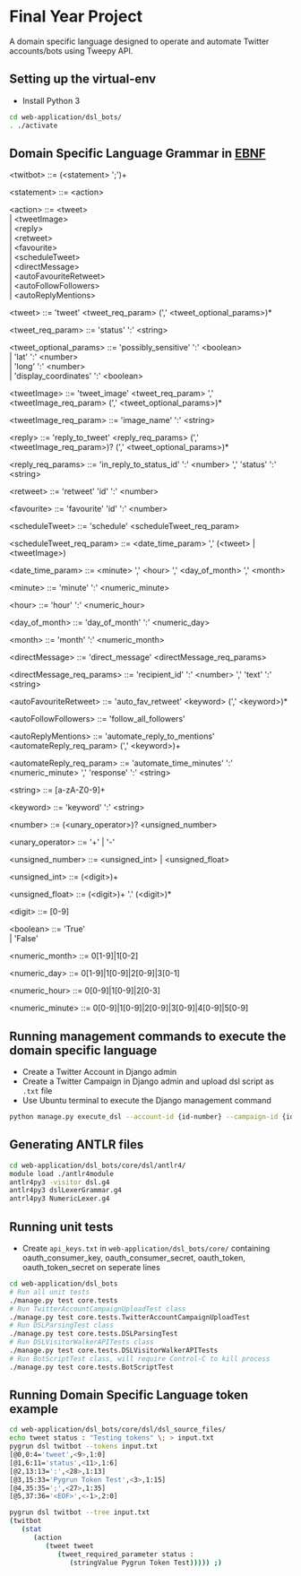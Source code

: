 # Final Year Project
A domain specific language designed to operate and automate Twitter accounts/bots using Tweepy API.
## Setting up the virtual-env
- Install Python 3
```bash
cd web-application/dsl_bots/
. ./activate
```
## Domain Specific Language Grammar in [EBNF](https://en.wikipedia.org/wiki/Extended_Backus%E2%80%93Naur_form)
<twitbot\>    ::= (<statement\> ';')+ 

<statement\>  ::= <action\> 

<action\>     ::= <tweet\> \
| <tweetImage\> \
| <reply\> \
| <retweet\> \
| <favourite\> \
| <scheduleTweet\> \
| <directMessage\> \
| <autoFavouriteRetweet\> \
| <autoFollowFollowers\> \
| <autoReplyMentions\>

<tweet\> ::= 'tweet' <tweet_req_param\>  (',' <tweet_optional_params\>)*

<tweet_req_param\> ::= 'status' ':' <string\>

<tweet_optional_params\> ::= 
'possibly_sensitive' ':' <boolean\> \
| 'lat' ':' <number\> \
| 'long' ':' <number\> \
| 'display_coordinates' ':' <boolean\>

<tweetImage\> ::= 'tweet_image' <tweet_req_param\>  ',' <tweetImage_req_param\>  (',' <tweet_optional_params\>)*

<tweetImage_req_param\> ::= 'image_name' ':' <string\>

<reply\> ::= 'reply_to_tweet' <reply_req_params\>  (',' <tweetImage_req_param\>)?  (',' <tweet_optional_params\>)*

<reply_req_params\> ::= 'in_reply_to_status_id' ':' <number\> ','  'status' ':' <string\>

<retweet\> ::= 'retweet' 'id' ':' <number\>

<favourite\> ::= 'favourite' 'id' ':' <number\>

<scheduleTweet\> ::= 'schedule' <scheduleTweet_req_param\>

<scheduleTweet_req_param\> ::= <date_time_param\> ',' (<tweet\> | <tweetImage\>)

<date_time_param\> ::= <minute\> ',' <hour\> ',' <day_of_month\> ',' <month\>

<minute\> ::= 'minute' ':' <numeric_minute\>

<hour\> ::= 'hour' ':' <numeric_hour\>

<day_of_month\> ::= 'day_of_month' ':' <numeric_day\>

<month\> ::= 'month' ':' <numeric_month\>

<directMessage\> ::= 'direct_message' <directMessage_req_params\>

<directMessage_req_params\> ::= 'recipient_id' ':' <number\> ',' 'text' ':' <string\>

<autoFavouriteRetweet\> ::= 'auto_fav_retweet' <keyword\> (',' <keyword\>)* 

<autoFollowFollowers\> ::= 'follow_all_followers'

<autoReplyMentions\> ::= 'automate_reply_to_mentions'  <automateReply_req_param\> (',' <keyword\>)+

<automateReply_req_param\> ::= 'automate_time_minutes' ':' <numeric_minute\> ','  'response' ':' <string\>

<string\> ::= [a-zA-Z0-9]+

<keyword\> ::= 'keyword' ':' <string\>

<number\> ::= (<unary_operator\>)? <unsigned_number\>

<unary_operator\> ::= '+' | '-'

<unsigned_number\> ::= <unsigned_int\>
| <unsigned_float\>

<unsigned_int\> ::= (<digit\>)+

<unsigned_float\> ::= (<digit\>)+ '.' (<digit\>)*

<digit\> ::= [0-9]

<boolean\> ::= 'True' \
| 'False'

<numeric_month\> ::= 0[1-9]|1[0-2]

<numeric_day\> ::= 0[1-9]|1[0-9]|2[0-9]|3[0-1]

<numeric_hour\> ::= 0[0-9]|1[0-9]|2[0-3]

<numeric_minute\> ::= 0[0-9]|1[0-9]|2[0-9]|3[0-9]|4[0-9]|5[0-9]
## Running management commands to execute the domain specific language
- Create a Twitter Account in Django admin
- Create a Twitter Campaign in Django admin and upload dsl script as `.txt` file
- Use Ubuntu terminal to execute the Django management command
```bash
python manage.py execute_dsl --account-id {id-number} --campaign-id {id-number}
```
## Generating ANTLR files
```bash
cd web-application/dsl_bots/core/dsl/antlr4/
module load ./antlr4module
antlr4py3 -visitor dsl.g4
antlr4py3 dslLexerGrammar.g4
antrl4py3 NumericLexer.g4
```
## Running unit tests
- Create `api_keys.txt` in `web-application/dsl_bots/core/` containing oauth_consumer_key, oauth_consumer_secret, oauth_token, oauth_token_secret on seperate lines
```bash
cd web-application/dsl_bots
# Run all unit tests
./manage.py test core.tests
# Run TwitterAccountCampaignUploadTest class
./manage.py test core.tests.TwitterAccountCampaignUploadTest
# Run DSLParsingTest class
./manage.py test core.tests.DSLParsingTest
# Run DSLVisitorWalkerAPITests class
./manage.py test core.tests.DSLVisitorWalkerAPITests
# Run BotScriptTest class, will require Control-C to kill process
./manage.py test core.tests.BotScriptTest
```
## Running Domain Specific Language token example
```bash
cd web-application/dsl_bots/core/dsl/dsl_source_files/
echo tweet status : "Testing tokens" \; > input.txt
pygrun dsl twitbot --tokens input.txt
[@0,0:4='tweet',<9>,1:0]
[@1,6:11='status',<11>,1:6]
[@2,13:13=':',<28>,1:13]
[@3,15:33='Pygrun Token Test',<3>,1:15]
[@4,35:35=';',<27>,1:35]
[@5,37:36='<EOF>',<-1>,2:0]

pygrun dsl twitbot --tree input.txt
(twitbot 
   (stat 
      (action 
         (tweet tweet 
            (tweet_required_parameter status : 
               (stringValue Pygrun Token Test))))) ;)
```
